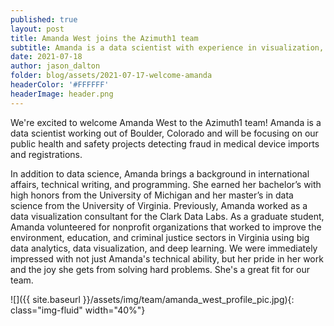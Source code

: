 ```yaml
---
published: true
layout: post
title: Amanda West joins the Azimuth1 team
subtitle: Amanda is a data scientist with experience in visualization, economics, and deep learning.
date: 2021-07-18
author: jason_dalton
folder: blog/assets/2021-07-17-welcome-amanda
headerColor: '#FFFFFF'
headerImage: header.png
---
```


We're excited to welcome Amanda West to the Azimuth1 team! Amanda is a data scientist working out of
Boulder, Colorado and will be focusing on our public health and safety projects detecting fraud in
medical device imports and registrations.

In addition to data science, Amanda brings a background in international affairs, technical writing, and programming.
She earned her bachelor’s with high honors from the University of Michigan and her master’s in
data science from the University of Virginia. Previously, Amanda worked as a data visualization
consultant for the Clark Data Labs.
As a graduate student, Amanda volunteered for nonprofit organizations that worked to improve
the environment, education, and criminal justice sectors in Virginia using big data analytics, data
visualization, and deep learning.
We were immediately impressed with not just Amanda's technical ability, but her pride in her work and the joy
she gets from solving hard problems. She's a great fit for our team.

![]({{ site.baseurl }}/assets/img/team/amanda_west_profile_pic.jpg){: class="img-fluid" width="40%"}
